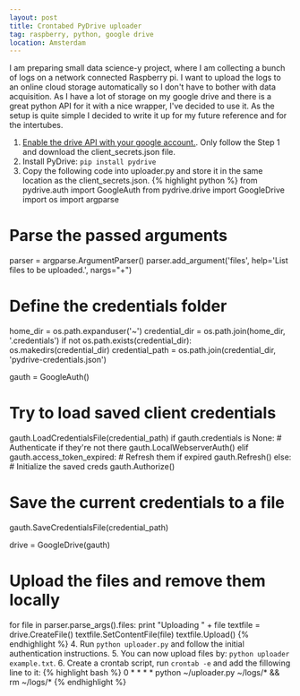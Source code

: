 ```yaml
---
layout: post
title: Crontabed PyDrive uploader
tag: raspberry, python, google drive
location: Amsterdam
---
```

I am preparing small data science-y project, where I am collecting a bunch of logs on a network connected Raspberry pi. I want to upload the logs to an online cloud storage automatically so I don't have to bother with data acquisition.
As I have a lot of storage on my google drive and there is a great python API for it with a nice wrapper, I've decided to use it.
As the setup is quite simple I decided to write it up for my future reference and for the intertubes.

1. [Enable the drive API with your google account.](https://developers.google.com/drive/v3/web/quickstart/python#step_1_turn_on_the_api_name). Only follow the Step 1 and download the client_secrets.json file.
2. Install PyDrive: ```pip install pydrive```
3. Copy the following code into uploader.py and store it in the same location as the client_secrets.json.
{% highlight python %}
from pydrive.auth import GoogleAuth
from pydrive.drive import GoogleDrive
import os
import argparse

# Parse the passed arguments
parser = argparse.ArgumentParser()
parser.add_argument('files', help='List files to be uploaded.', nargs="+")

# Define the credentials folder
home_dir = os.path.expanduser('~')
credential_dir = os.path.join(home_dir, '.credentials')
if not os.path.exists(credential_dir):
    os.makedirs(credential_dir)
credential_path = os.path.join(credential_dir, 'pydrive-credentials.json')

gauth = GoogleAuth()
# Try to load saved client credentials
gauth.LoadCredentialsFile(credential_path)
if gauth.credentials is None:
    # Authenticate if they're not there
    gauth.LocalWebserverAuth()
elif gauth.access_token_expired:
    # Refresh them if expired
    gauth.Refresh()
else:
    # Initialize the saved creds
    gauth.Authorize()
# Save the current credentials to a file
gauth.SaveCredentialsFile(credential_path)

drive = GoogleDrive(gauth)

# Upload the files and remove them locally
for file in parser.parse_args().files:
    print "Uploading " + file
    textfile = drive.CreateFile()
    textfile.SetContentFile(file)
    textfile.Upload()
{% endhighlight %}
4. Run ```python uploader.py``` and follow the initial authentication instructions.
5. You can now upload files by: ```python uploader example.txt```.
6. Create a crontab script, run ```crontab -e``` and add the fillowing line to it:
{% highlight bash %}
0 * * * * python ~/uploader.py ~/logs/* && rm ~/logs/*
{% endhighlight %}

[1]:http://stackoverflow.com/questions/24419188/automating-pydrive-verification-process
